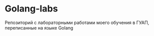 # Golang-labs
Репозиторий с лабораторными работами моего обучения в ГУАП, переписанные на языке Golang
